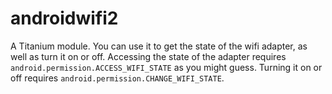 # androidwifi2
A Titanium module. You can use it to get the state of the wifi adapter, as well as turn it on or off.
Accessing the state of the adapter requires ```android.permission.ACCESS_WIFI_STATE``` as you might guess. Turning it on or off requires ```android.permission.CHANGE_WIFI_STATE```.
